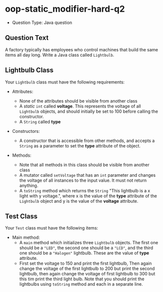 # oop-static_modifier-hard-q2

- Question Type: Java question

## Question Text

A factory typically has employees who control machines that build the same items all day long. Write a Java class called
`Lightbulb`.

## Lightbulb Class

Your `Lightbulb` class must have the following requirements:

- Attributes:
    - None of the attributes should be visible from another class
    - A _static_ `int` called **voltage**. This represents the voltage of all `Lightbulb` objects,
      and should initially be set to 100 before calling the constructor.
    - A `String` called **type**

- Constructors:
    - A constructor that is accessible from other methods, and accepts a `String` as a parameter to set the **type**
      attribute of the object.

- Methods:
    - Note that all methods in this class should be visible from another class
    - A mutator called `setVoltage` that has an `int` parameter and changes the voltage of all instances to the input value.
      It must not return anything.
    - A `toString` method which returns the `String` "This lightbulb is a x light with y voltage.", where x is the value
      of the **type** attribute of the `Lightbulb` object and y is the value of the **voltage** attribute.

## Test Class

Your `Test` class must have the following items:

- Main method:
    - A `main` method which initializes three `Lightbulb` objects. The first one should be a `"LED"`, the second one
      should be a `"LCD"`, and the third one should be a `"Halogen"` lightbulb. These are the value of **type**
      attribute.
    - First set the voltage to 150 and print the first lightbulb, Then again change the voltage of the first lightbulb
      to 200 but print the second lightbulb, then again change the voltage of first lightbulb to 300 but this tim print
      the third light bulb. Note that you should print the lightbulbs using `toString` method and each in a separate
      line.